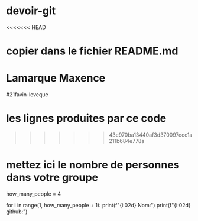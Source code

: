 # devoir-git
<<<<<<< HEAD
# copier dans le fichier README.md
Lamarque Maxence
=======
#21favin-leveque
# les lignes produites par ce code
>>>>>>> 43e970ba13440af3d370097ecc1a211b684e778a

# mettez ici le nombre de personnes dans votre groupe

how_many_people = 4

for i in range(1, how_many_people + 1):
    print(f"{i:02d} Nom:")
    print(f"{i:02d} github:")
